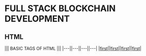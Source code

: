 # FULL STACK BLOCKCHAIN DEVELOPMENT

## HTML

||| BASIC TAGS OF HTML |||
|---||---||---||---|
|[first](./HTML/)||[first](./HTML/)||[first](./HTML/)||[first](./HTML/)|
